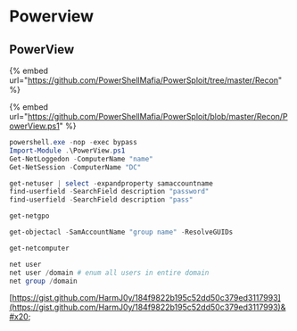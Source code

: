 # Powerview

## PowerView

{% embed url="https://github.com/PowerShellMafia/PowerSploit/tree/master/Recon" %}

{% embed url="https://github.com/PowerShellMafia/PowerSploit/blob/master/Recon/PowerView.ps1" %}

```powershell
powershell.exe -nop -exec bypass
Import-Module .\PowerView.ps1
Get-NetLoggedon -ComputerName "name"
Get-NetSession -ComputerName "DC"

get-netuser | select -expandproperty samaccountname
find-userfield -SearchField description "password"
find-userfield -SearchField description "pass"

get-netgpo

get-objectacl -SamAccountName "group name" -ResolveGUIDs

get-netcomputer 

net user
net user /domain # enum all users in entire domain
net group /domain
```

[https://gist.github.com/HarmJ0y/184f9822b195c52dd50c379ed3117993](https://gist.github.com/HarmJ0y/184f9822b195c52dd50c379ed3117993)&#x20;

##
